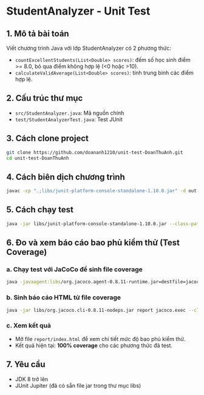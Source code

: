 # StudentAnalyzer - Unit Test
## 1. Mô tả bài toán
Viết chương trình Java với lớp StudentAnalyzer có 2 phương thức:
- `countExcellentStudents(List<Double> scores)`: đếm số học sinh điểm >= 8.0, bỏ qua điểm không hợp lệ (<0 hoặc >10).
- `calculateValidAverage(List<Double> scores)`: tính trung bình các điểm hợp lệ.

## 2. Cấu trúc thư mục
- `src/StudentAnalyzer.java`: Mã nguồn chính
- `test/StudentAnalyzerTest.java`: Test JUnit

## 3. Cách clone project
```sh
git clone https://github.com/doananh1210/unit-test-DoanThuAnh.git
cd unit-test-DoanThuAnh
```

## 4. Cách biên dịch chương trình
```sh
javac -cp ".;libs/junit-platform-console-standalone-1.10.0.jar" -d out src/StudentAnalyzer.java test/StudentAnalyzerTest.java
```

## 5. Cách chạy test
```sh
java -jar libs/junit-platform-console-standalone-1.10.0.jar --class-path out --scan-class-path
```

## 6. Đo và xem báo cáo bao phủ kiểm thử (Test Coverage)
### a. Chạy test với JaCoCo để sinh file coverage
```sh
java -javaagent:libs/org.jacoco.agent-0.8.11-runtime.jar=destfile=jacoco.exec -jar libs/junit-platform-console-standalone-1.10.0.jar --class-path out --scan-class-path
```
### b. Sinh báo cáo HTML từ file coverage
```sh
java -jar libs/org.jacoco.cli-0.8.11-nodeps.jar report jacoco.exec --classfiles out --sourcefiles src --html report
```
### c. Xem kết quả
- Mở file `report/index.html` để xem chi tiết mức độ bao phủ kiểm thử.
- Kết quả hiện tại: **100% coverage** cho các phương thức đã test.

## 7. Yêu cầu
- JDK 8 trở lên
- JUnit Jupiter (đã có sẵn file jar trong thư mục libs)